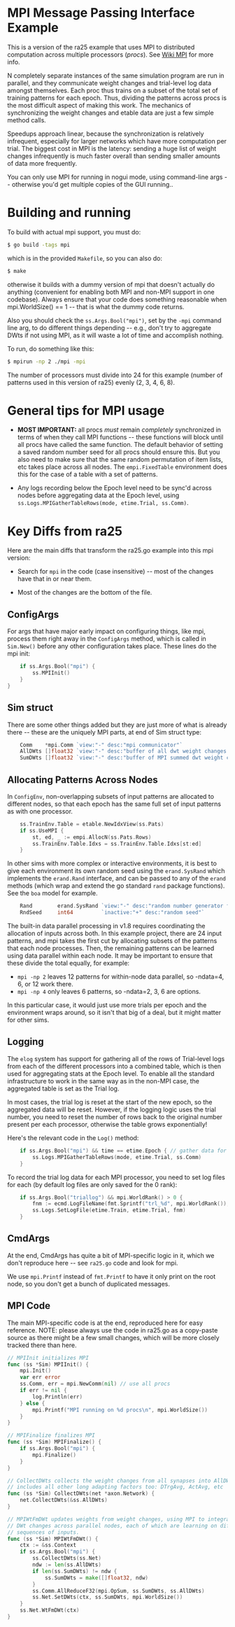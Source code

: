 # MPI Message Passing Interface Example

This is a version of the ra25 example that uses MPI to distributed computation across multiple processors (*procs*).  See [Wiki MPI](https://github.com/emer/emergent/wiki/MPI) for more info.

N completely separate instances of the same simulation program are run in parallel, and they communicate weight changes and trial-level log data amongst themselves.  Each proc thus trains on a subset of the total set of training patterns for each epoch.  Thus, dividing the patterns across procs is the most difficult aspect of making this work.  The mechanics of synchronizing the weight changes and etable data are just a few simple method calls.

Speedups approach linear, because the synchronization is relatively infrequent, especially for larger networks which have more computation per trial.  The biggest cost in MPI is the latency: sending a huge list of weight changes infrequently is much faster overall than sending smaller amounts of data more frequently.

You can only use MPI for running in nogui mode, using command-line args -- otherwise you'd get multiple copies of the GUI running..

# Building and running

To build with actual mpi support, you must do:

```bash
$ go build -tags mpi
```

which is in the provided `Makefile`, so you can also do:
```bash
$ make
```

otherwise it builds with a dummy version of mpi that doesn't actually do anything (convenient for enabling both MPI and non-MPI support in one codebase).  Always ensure that your code does something reasonable when mpi.WorldSize() == 1 -- that is what the dummy code returns.

Also you should check the `ss.Args.Bool("mpi")`, set by the `-mpi` command line arg, to do different things depending -- e.g., don't try to aggregate DWts if not using MPI, as it will waste a lot of time and accomplish nothing.

To run, do something like this:

```bash
$ mpirun -np 2 ./mpi -mpi
```

The number of processors must divide into 24 for this example (number of patterns used in this version of ra25) evenly (2, 3, 4, 6, 8).

# General tips for MPI usage

* **MOST IMPORTANT:** all procs *must* remain *completely* synchronized in terms of when they call MPI functions -- these functions will block until all procs have called the same function.  The default behavior of setting a saved random number seed for all procs should ensure this.  But you also need to make sure that the same random permutation of item lists, etc takes place across all nodes.  The `empi.FixedTable` environment does this for the case of a table with a set of patterns.

* Any logs recording below the Epoch level need to be sync'd across nodes before aggregating data at the Epoch level, using `ss.Logs.MPIGatherTableRows(mode, etime.Trial, ss.Comm)`.


# Key Diffs from ra25

Here are the main diffs that transform the ra25.go example into this mpi version:

* Search for `mpi` in the code (case insensitive) -- most of the changes have that in or near them.

* Most of the changes are the bottom of the file.

## ConfigArgs

For args that have major early impact on configuring things, like mpi, process them right away in the `ConfigArgs` method, which is called in `Sim.New()` before any other configuration takes place.  These lines do the mpi init:

```go
	if ss.Args.Bool("mpi") {
		ss.MPIInit()
	}
}
```

## Sim struct

There are some other things added but they are just more of what is already there -- these are the uniquely MPI parts, at end of Sim struct type:

```go
	Comm    *mpi.Comm `view:"-" desc:"mpi communicator"`
	AllDWts []float32 `view:"-" desc:"buffer of all dwt weight changes -- for mpi sharing"`
	SumDWts []float32 `view:"-" desc:"buffer of MPI summed dwt weight changes"`
```

## Allocating Patterns Across Nodes

In `ConfigEnv`, non-overlapping subsets of input patterns are allocated to different nodes, so that each epoch has the same full set of input patterns as with one processor.

```go
	ss.TrainEnv.Table = etable.NewIdxView(ss.Pats)
	if ss.UseMPI {
		st, ed, _ := empi.AllocN(ss.Pats.Rows)
		ss.TrainEnv.Table.Idxs = ss.TrainEnv.Table.Idxs[st:ed]
	}
```

In other sims with more complex or interactive environments, it is best to give each environment its own random seed using the `erand.SysRand` which implements the `erand.Rand` interface, and can be passed to any of the `erand` methods (which wrap and extend the go standard `rand` package functions).  See the `boa` model for example.

```go
	Rand        erand.SysRand `view:"-" desc:"random number generator for the env -- all random calls must use this"`
	RndSeed     int64         `inactive:"+" desc:"random seed"`
```

The built-in data parallel processing in v1.8 requires coordinating the allocation of inputs across both.  In this example project, there are 24 input patterns, and mpi takes the first cut by allocating subsets of the patterns that each node processes.  Then, the remaining patterns can be learned using data parallel within each node.  It may be important to ensure that these divide the total equally, for example:

* `mpi -np 2` leaves 12 patterns for within-node data parallel, so -ndata=4, 6, or 12 work there.
* `mpi -np 4` only leaves 6 patterns, so -ndata=2, 3, 6 are options.

In this particular case, it would just use more trials per epoch and the environment wraps around, so it isn't that big of a deal, but it might matter for other sims.

## Logging

The `elog` system has support for gathering all of the rows of Trial-level logs from each of the different processors into a combined table, which is then used for aggregating stats at the Epoch level.  To enable all the standard infrastructure to work in the same way as in the non-MPI case, the aggregated table is set as the Trial log. 

In most cases, the trial log is reset at the start of the new epoch, so the aggregated data will be reset.  However, if the logging logic uses the trial number, you need to reset the number of rows back to the original number present per each processor, otherwise the table grows exponentially!

Here's the relevant code in the `Log()` method:

```go
	if ss.Args.Bool("mpi") && time == etime.Epoch { // gather data for trial level at epoch
		ss.Logs.MPIGatherTableRows(mode, etime.Trial, ss.Comm)
	}
```

To record the trial log data for each MPI processor, you need to set log files for each (by default log files are only saved for the 0 rank):

```go
	if ss.Args.Bool("triallog") && mpi.WorldRank() > 0 {
		fnm := ecmd.LogFileName(fmt.Sprintf("trl_%d", mpi.WorldRank()), ss.Net.Name(), ss.Params.RunName(ss.Args.Int("run")))
		ss.Logs.SetLogFile(etime.Train, etime.Trial, fnm)
	}
```


## CmdArgs

At the end, CmdArgs has quite a bit of MPI-specific logic in it, which we don't reproduce here -- see `ra25.go` code and look for mpi.

We use `mpi.Printf` instead of `fmt.Printf` to have it only print on the root node, so you don't get a bunch of duplicated messages.

## MPI Code

The main MPI-specific code is at the end, reproduced here for easy reference.  NOTE: please always use the code in ra25.go as a copy-paste source as there might be a few small changes, which will be more closely tracked there than here.


```go
// MPIInit initializes MPI
func (ss *Sim) MPIInit() {
	mpi.Init()
	var err error
	ss.Comm, err = mpi.NewComm(nil) // use all procs
	if err != nil {
		log.Println(err)
	} else {
		mpi.Printf("MPI running on %d procs\n", mpi.WorldSize())
	}
}

// MPIFinalize finalizes MPI
func (ss *Sim) MPIFinalize() {
	if ss.Args.Bool("mpi") {
		mpi.Finalize()
	}
}

// CollectDWts collects the weight changes from all synapses into AllDWts
// includes all other long adapting factors too: DTrgAvg, ActAvg, etc
func (ss *Sim) CollectDWts(net *axon.Network) {
	net.CollectDWts(&ss.AllDWts)
}

// MPIWtFmDWt updates weights from weight changes, using MPI to integrate
// DWt changes across parallel nodes, each of which are learning on different
// sequences of inputs.
func (ss *Sim) MPIWtFmDWt() {
	ctx := &ss.Context
	if ss.Args.Bool("mpi") {
		ss.CollectDWts(ss.Net)
		ndw := len(ss.AllDWts)
		if len(ss.SumDWts) != ndw {
			ss.SumDWts = make([]float32, ndw)
		}
		ss.Comm.AllReduceF32(mpi.OpSum, ss.SumDWts, ss.AllDWts)
		ss.Net.SetDWts(ctx, ss.SumDWts, mpi.WorldSize())
	}
	ss.Net.WtFmDWt(ctx)
}
```

